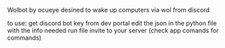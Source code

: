 Wolbot
by ocueye
desined to wake up computers via wol from discord

to use:
  get discord bot key from dev portal
  edit the json in the python file with the info needed
  run file
  invite to your server
  (check app comands for commands)
  

